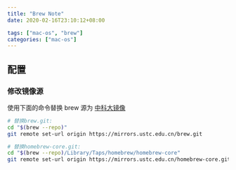 ```yaml
---
title: "Brew Note"
date: 2020-02-16T23:10:12+08:00

tags: ["mac-os", "brew"]
categories: ["mac-os"]
---
```


## 配置

### 修改镜像源

使用下面的命令替换 brew 源为 [中科大镜像](https://link.zhihu.com/?target=https%3A//lug.ustc.edu.cn/wiki/mirrors/help/brew.git)

```bash
# 替换brew.git:
cd "$(brew --repo)"
git remote set-url origin https://mirrors.ustc.edu.cn/brew.git

# 替换homebrew-core.git:
cd "$(brew --repo)/Library/Taps/homebrew/homebrew-core"
git remote set-url origin https://mirrors.ustc.edu.cn/homebrew-core.git
```


